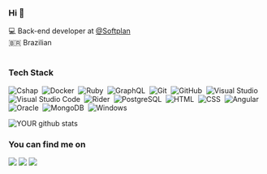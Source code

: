 
### Hi 👋
💻 Back-end developer at [@Softplan](https://www.softplan.com.br/)  <br>
🇧🇷 Brazilian <br>
<br/>


### Tech Stack
![Cshap](https://img.shields.io/badge/C%23-green)&nbsp;
![Docker](https://img.shields.io/badge/Docker-000?style=flat&logo=Docker&logoColor=blue)&nbsp;
![Ruby](https://img.shields.io/badge/-Ruby-000?style=flat&logo=Ruby&logoColor=red)&nbsp;
![GraphQL](https://img.shields.io/badge/-GraphQL-000?style=flat&logo=GraphQL&logoColor=E10098)&nbsp;
![Git](https://img.shields.io/badge/-Git-000?style=flat&logo=git)&nbsp;
![GitHub](https://img.shields.io/badge/-GitHub-000?style=flat&logo=github)&nbsp;
![Visual Studio](https://img.shields.io/badge/-Visual%20Studio%20Code-000?style=flat&logo=visual-studio-code&logoColor=blueviolet)&nbsp;
![Visual Studio Code](https://img.shields.io/badge/-Visual%20Studio%20Code-000?style=flat&logo=visual-studio-code&logoColor=007ACC)&nbsp;
![Rider](https://img.shields.io/badge/-Rider-000?style=flat&logo=Rider&logoColor=red)&nbsp;
![PostgreSQL](https://img.shields.io/badge/-PostgreSQL-000?style=flat&logo=PostgreSQL&logoColor=336791)&nbsp;
![HTML](https://img.shields.io/badge/-HTML-000?style=flat&logo=HTML5)&nbsp;
![CSS](https://img.shields.io/badge/-CSS-000?style=flat&logo=CSS3&logoColor=1572B6)&nbsp;
![Angular](https://img.shields.io/badge/-Angular-000?style=flat&logo=Angular&logoColor=red)&nbsp;
![Oracle](https://img.shields.io/badge/-Oracle-000?style=flat&logo=Oracle&logoColor=F80000)&nbsp;
![MongoDB](https://img.shields.io/badge/-MongoDb-000?style=flat&logo=MongoDb&logoColor=green)&nbsp;
![Windows](https://img.shields.io/badge/-Windows-000?style=flat&logo=windows&logoColor=0078D6)&nbsp;

![YOUR github stats](https://github-readme-stats.vercel.app/api?username=barbarapac) <br>

### You can find me on
[<img src="https://img.shields.io/badge/linkedin-%230077B5.svg?&style=for-the-badge&logo=linkedin&logoColor=white" />](https://www.linkedin.com/in/b%C3%A1rbara-antunes-pacheco/) 
[<img src = "https://img.shields.io/badge/instagram-%23E4405F.svg?&style=for-the-badge&logo=instagram&logoColor=white">](https://www.instagram.com/babiantunesp/) 
[<img src = "https://img.shields.io/badge/facebook-%231877F2.svg?&style=for-the-badge&logo=facebook&logoColor=white">](https://www.facebook.com/barbara.antunes.712/)
